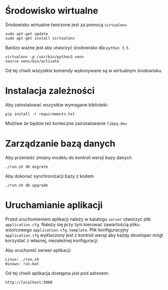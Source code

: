 # Środowisko wirtualne

Środowisko wirtualne tworzone jest za pomocą `virtualenv`
```
sudo apt-get update
sudo apt-get install virtualenv
```

Bardzo ważne jest aby utworzyć środowisko dla `python 3.5`
```
virtualenv -p /usr/bin/python3 venv
source venv/bin/activate
```

Od tej chwili wszystkie komendy wykonywane są w wirtualnym środowisku.

# Instalacja zależności

Aby zainstalować wszystkie wymagane biblioteki:
```
pip install -r requirements.txt
```
Możliwe że będzie też konieczne zainstalowanie `libpq-dev`

# Zarządzanie bazą danych

Aby przenieść zmiany modelu do kontroli wersji bazy danych
```
./run.sh db migrate
```

Aby dokonać synchronizacji bazy z kodem
```
./run.sh db upgrade
```

# Uruchamianie aplikacji

Przed uruchomieniem aplikacji należy w katalogu `server` utworzyć plik `application.cfg`. Należy się przy tym kierować zawartością pliku wzorcowego `application.cfg.template`. Plik konfiguracyjny `application.cfg` wykluczony jest z kontroli wersji aby każdy developer mógł korzystać z własnej, niezależnej konfiguracji.

Aby uruchomić serwer aplikacji:
```
Linux: ./run.sh
Winows: run.bat
```

Od tej chwili aplikacja dostępna jest pod adresem:
```
http://localhost:5000
```
